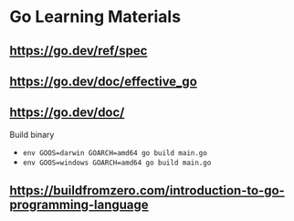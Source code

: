 

# Go Learning Materials

## https://go.dev/ref/spec
## https://go.dev/doc/effective_go
## https://go.dev/doc/

Build binary

* `env GOOS=darwin GOARCH=amd64 go build main.go`
* `env GOOS=windows GOARCH=amd64 go build main.go`


## https://buildfromzero.com/introduction-to-go-programming-language

